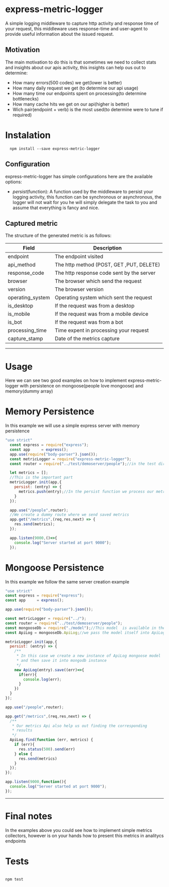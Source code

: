 # express-metric-logger

A simple logging middleware to capture http activity and response time of your request, this middleware uses response-time and user-agent to provide useful information about
the issued request.

## Motivation

The main motivation to do this is that sometimes we need to collect stats and insights about our apis activity, this insights can help ous out to determine:
* How many errors(500 codes) we get(lower is better)
* How many daily request we get (to determine our api usage)
* How many time our endpoints spent on processing(to determine bottlenecks)
* How many cache hits we get on our api(higher is better)
* Wich pair(endpoint + verb) is the most used(to determine were to tune if required)


# Instalation

```shell
  npm install --save express-metric-logger
```
## Configuration
express-metric-logger has simple configurations here are the available options:

* *persist*(function): A function used by the middleware to persist your logging activity, this function can be synchronous or asynchronous, the logger will not wait for you he will simply delegate the task to you and assume that everything is fancy and nice.

## Captured metric
The structure of the generated metric is as follows:

Field | Description
--- | ---
endpoint|The endpoint visited
api_method | The http method (POST, GET ,PUT, DELETE)
response_code | The http response code sent by the server
browser| The browser which send the request
version| The browser version
operating_system| Operating system which sent the request
is_desktop| If the request was from a desktop
is_mobile | If the request was from a mobile device
is_bot | If the request was from a bot
processing_time | Time expent in processing your request
capture_stamp| Date of the metrics capture
_____

# Usage

Here we can see two good examples on how to implement express-metric-logger with persistence on mongoose(people love mongoose) and memory(dummy array)

# Memory Persistence

In this example we will use a simple express server with memory persistence
```javascript
"use strict"
  const express = require("express");
  const app     = express();
  app.use(require("body-parser").json());
  const metricLogger = require("express-metric-logger");
  const router = require("../test/demoserver/people");//in the test directory you can find this dummy people router

  let metrics = [];
  //This is the important part
  metricLogger.init(app,{
    persist: (entry) => {
      metrics.push(entry);//In the persist function we process our metrics persistence in this case we push the entry into metrics array
    }
  });

  app.use("/people",router);
  //We create a dummy route where we send saved metrics
  app.get("/metrics",(req,res,next) => {
    res.send(metrics);
  });

  app.listen(9000,()=>{
    console.log("Server started at port 9000");
  });

```
# Mongoose Persistence
In this example we follow the same server creation example
```javascript
"use strict"
const express = require("express");
const app     = express();

app.use(require("body-parser").json());

const metricLogger = require("../");
const router = require("../test/demoserver/people");
const mongooseDb = require("./model");//This model  is available in the examples directory
const ApiLog = mongooseDb.ApiLog;//we pass the model itself into ApiLog variable

metricLogger.init(app,{
  persist: (entry) => {
    /**
     * In this case we create a new instance of ApiLog mongoose model
     * and then save it into mongodb instance
     */
    new ApiLog(entry).save((err)=>{
      if(err){
        console.log(err);
      }
    })
  }
});

app.use("/people",router);

app.get("/metrics",(req,res,next) => {
  /**
   * Our metrics Api also help us out finding the corresponding
   * results
   */
  ApiLog.find(function (err, metrics) {
    if (err){
      res.status(500).send(err)
    } else {
      res.send(metrics)
    }
  });
});

app.listen(9000,function(){
  console.log("Server started at port 9000");
});

```
____

# Final notes
In the examples above you could see how to implement simple metrics collectors, however is on your hands how to present this metrics in analitycs endpoints


# Tests

```shell

npm test

```

